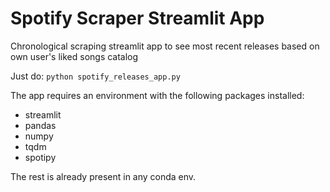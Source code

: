 # Spotify Scraper Streamlit App
Chronological scraping streamlit app to see most recent releases based on own user's liked songs catalog

Just do:
```python spotify_releases_app.py```

The app requires an environment with the following packages installed:
- streamlit
- pandas
- numpy
- tqdm
- spotipy

The rest is already present in any conda env.

